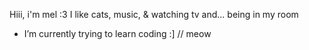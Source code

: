  Hiii, i'm mel :3
 I like cats, music, & watching tv and... being in my room
- I’m currently trying to learn coding :]
// meow


<!---
danklordmel/danklordmel is a ✨ special ✨ repository because its `README.md` (this file) appears on your GitHub profile.
You can click the Preview link to take a look at your changes.
--->
